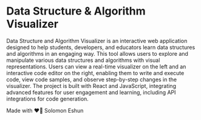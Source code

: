 # Data Structure &amp; Algorithm Visualizer
Data Structure and Algorithm Visualizer is an interactive web application designed to help students, developers, and educators learn data structures and algorithms in an engaging way. This tool allows users to explore and manipulate various data structures and algorithms with visual representations. Users can view a real-time visualizer on the left and an interactive code editor on the right, enabling them to write and execute code, view code samples, and observe step-by-step changes in the visualizer. The project is built with React and JavaScript, integrating advanced features for user engagement and learning, including API integrations for code generation.

Made with ❤️‍🔥 Solomon Eshun 
